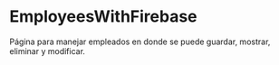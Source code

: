# EmployeesWithFirebase
Página para manejar empleados en donde se puede guardar, mostrar, eliminar y modificar.
